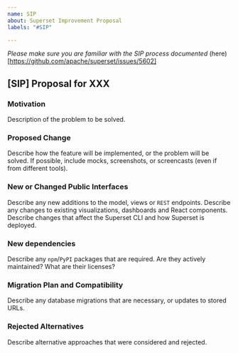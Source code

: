 ```yaml
---
name: SIP
about: Superset Improvement Proposal
labels: "#SIP"

---
```


*Please make sure you are familiar with the SIP process documented*
(here)[https://github.com/apache/superset/issues/5602]

## [SIP] Proposal for XXX

### Motivation

Description of the problem to be solved.

### Proposed Change

Describe how the feature will be implemented, or the problem will be solved. If possible, include mocks, screenshots, or screencasts (even if from different tools).

### New or Changed Public Interfaces

Describe any new additions to the model, views or `REST` endpoints. Describe any changes to existing visualizations, dashboards and React components. Describe changes that affect the Superset CLI and how Superset is deployed.

### New dependencies

Describe any `npm`/`PyPI` packages that are required. Are they actively maintained? What are their licenses?

### Migration Plan and Compatibility

Describe any database migrations that are necessary, or updates to stored URLs.

### Rejected Alternatives

Describe alternative approaches that were considered and rejected.
